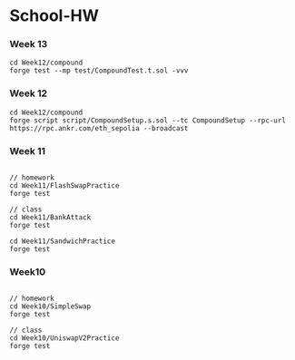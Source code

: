 # School-HW

### Week 13

```
cd Week12/compound
forge test --mp test/CompoundTest.t.sol -vvv
```

### Week 12

```
cd Week12/compound
forge script script/CompoundSetup.s.sol --tc CompoundSetup --rpc-url https://rpc.ankr.com/eth_sepolia --broadcast
```

### Week 11

```

// homework
cd Week11/FlashSwapPractice
forge test

// class
cd Week11/BankAttack
forge test

cd Week11/SandwichPractice
forge test
```

### Week10

```

// homework
cd Week10/SimpleSwap
forge test

// class
cd Week10/UniswapV2Practice
forge test
```
